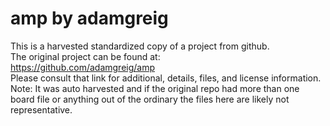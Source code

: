 
# amp by adamgreig  
This is a harvested standardized copy of a project from github.  
The original project can be found at:  
https://github.com/adamgreig/amp  
Please consult that link for additional, details, files, and license information.  
Note: It was auto harvested and if the original repo had more than one board file or anything out of the ordinary the files here are likely not representative.  
    